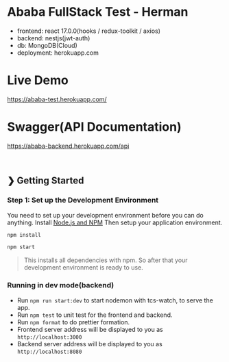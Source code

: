 # Ababa FullStack Test - Herman

- frontend: react 17.0.0(hooks / redux-toolkit / axios)
- backend: nestjs(jwt-auth)
- db: MongoDB(Cloud)
- deployment: herokuapp.com

# Live Demo
https://ababa-test.herokuapp.com/

# Swagger(API Documentation)
https://ababa-backend.herokuapp.com/api

​
## ❯ Getting Started
### Step 1: Set up the Development Environment
You need to set up your development environment before you can do anything.
Install [Node.js and NPM](https://nodejs.org/en/download/)
Then setup your application environment.
```bash
npm install
```
```bash
npm start
```
> This installs all dependencies with npm. So after that your development environment is ready to use.

### Running in dev mode(backend)
- Run `npm run start:dev` to start nodemon with tcs-watch, to serve the app.
- Run `npm test` to unit test for the frontend and backend.
- Run `npm format` to do prettier formation.
- Frontend server address will be displayed to you as `http://localhost:3000`
- Backend server address will be displayed to you as `http://localhost:8080`
